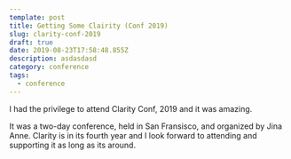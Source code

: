 ```yaml
---
template: post
title: Getting Some Clairity (Conf 2019)
slug: clarity-conf-2019
draft: true
date: 2019-08-23T17:58:48.855Z
description: asdasdasd
category: conference
tags:
  - conference
---
```

I had the privilege to attend Clarity Conf, 2019 and it was amazing. 

It was a two-day conference, held in San Fransisco, and organized by Jina Anne. Clarity is in its fourth year and I look forward to attending and supporting it as long as its around.

